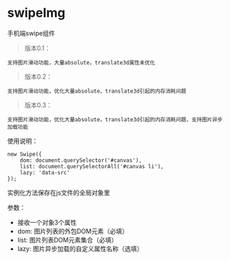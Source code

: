 # swipeImg
手机端swipe组件

> 版本0.1：

	支持图片滑动功能，大量absolute，translate3d属性未优化

> 版本0.2：

	支持图片滑动功能，优化大量absolute，translate3d引起的内存消耗问题

> 版本0.3：

	支持图片滑动功能，优化大量absolute，translate3d引起的内存消耗问题，支持图片异步加载功能

使用说明：

    new Swipe({
        dom: document.querySelector('#canvas'),
        list: document.querySelectorAll('#canvas li'),
        lazy: 'data-src'
    });
实例化方法保存在js文件的全局对象里

参数：
* 接收一个对象3个属性
* dom:  图片列表的外包DOM元素（必填）
* list: 图片列表DOM元素集合（必填）
* lazy: 图片异步加载的自定义属性名称（选填）